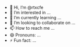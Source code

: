 - 👋 Hi, I’m @rtxcfe
- 👀 I’m interested in ...
- 🌱 I’m currently learning ...
- 💞️ I’m looking to collaborate on ...
- 📫 How to reach me ...
- 😄 Pronouns: ...
- ⚡ Fun fact: ...

<!---
rtxcfe/rtxcfe is a ✨ special ✨ repository because its `README.md` (this file) appears on your GitHub profile.
You can click the Preview link to take a look at your changes.
--->
